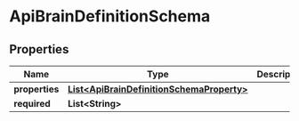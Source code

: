 

# ApiBrainDefinitionSchema


## Properties

| Name | Type | Description | Notes |
|------------ | ------------- | ------------- | -------------|
|**properties** | [**List&lt;ApiBrainDefinitionSchemaProperty&gt;**](ApiBrainDefinitionSchemaProperty.md) |  |  [optional] |
|**required** | **List&lt;String&gt;** |  |  [optional] |



